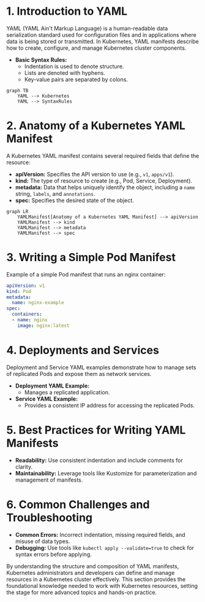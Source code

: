 # 1. Introduction to YAML

YAML (YAML Ain't Markup Language) is a human-readable data serialization standard used for configuration files and in applications where data is being stored or transmitted. In Kubernetes, YAML manifests describe how to create, configure, and manage Kubernetes cluster components.

- **Basic Syntax Rules:**
    - Indentation is used to denote structure.
    - Lists are denoted with hyphens.
    - Key-value pairs are separated by colons.

```mermaid
graph TB
    YAML --> Kubernetes
    YAML --> SyntaxRules
```

# 2. Anatomy of a Kubernetes YAML Manifest

A Kubernetes YAML manifest contains several required fields that define the resource:

- **apiVersion:** Specifies the API version to use (e.g., `v1`, `apps/v1`).
- **kind:** The type of resource to create (e.g., Pod, Service, Deployment).
- **metadata:** Data that helps uniquely identify the object, including a `name` string, `labels`, and `annotations`.
- **spec:** Specifies the desired state of the object.

```mermaid
graph LR
    YAMLManifest[Anatomy of a Kubernetes YAML Manifest] --> apiVersion
    YAMLManifest --> kind
    YAMLManifest --> metadata
    YAMLManifest --> spec
```

# 3. Writing a Simple Pod Manifest

Example of a simple Pod manifest that runs an nginx container:

```yaml
apiVersion: v1
kind: Pod
metadata:
  name: nginx-example
spec:
  containers:
  - name: nginx
    image: nginx:latest
```

# 4. Deployments and Services

Deployment and Service YAML examples demonstrate how to manage sets of replicated Pods and expose them as network services.

- **Deployment YAML Example:**
    - Manages a replicated application.
- **Service YAML Example:**
    - Provides a consistent IP address for accessing the replicated Pods.

# 5. Best Practices for Writing YAML Manifests

- **Readability:** Use consistent indentation and include comments for clarity.
- **Maintainability:** Leverage tools like Kustomize for parameterization and management of manifests.

# 6. Common Challenges and Troubleshooting

- **Common Errors:** Incorrect indentation, missing required fields, and misuse of data types.
- **Debugging:** Use tools like `kubectl apply --validate=true` to check for syntax errors before applying.

By understanding the structure and composition of YAML manifests, Kubernetes administrators and developers can define and manage resources in a Kubernetes cluster effectively. This section provides the foundational knowledge needed to work with Kubernetes resources, setting the stage for more advanced topics and hands-on practice.